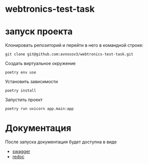# webtronics-test-task

# запуск проекта

Клонировать репозиторий и перейти в него в командной строке:

```
git clone git@github.com:avnosov3/webtronics-test-task.git
```

Создать виртуальное окружение

```
poetry env use
```

Установить зависимости

```
poetry install
```

Запустить проект

```
poetry run uvicorn app.main:app
```

# Документация

После запуска документация будет доступна в виде
* [swagger](http://127.0.0.1:8000/docs/)
* [redoc](http://127.0.0.1:8000/redoc/)


